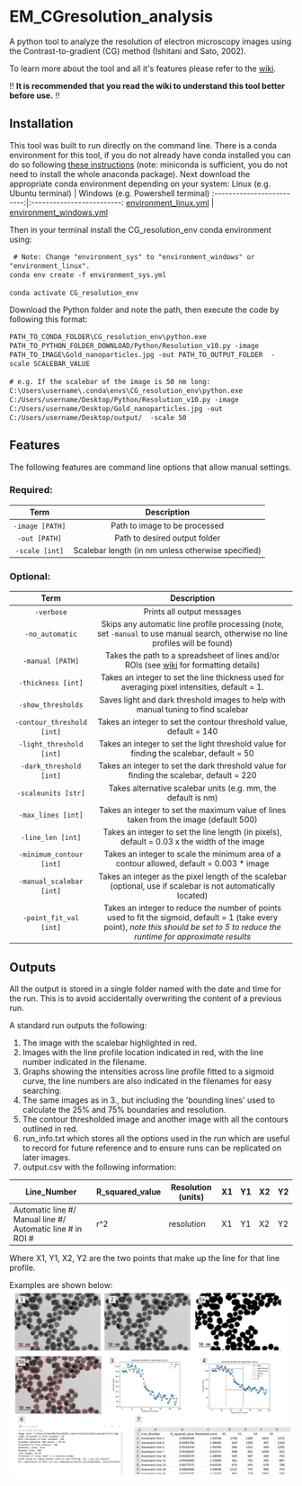 # EM_CGresolution_analysis

A python tool to analyze the resolution of electron microscopy images using the Contrast-to-gradient (CG) method (Ishitani and Sato, 2002).

To learn more about the tool and all it's features please refer to the [wiki](https://github.com/NickiShaw/EM_CGresolution_analysis/wiki).

:bangbang: **It is recommended that you read the wiki to understand this tool better before use.** :bangbang:


## Installation

This tool was built to run directly on the command line. There is a conda environment for this tool, if you do not already have conda installed you can do so following [these instructions](https://docs.conda.io/projects/conda/en/latest/user-guide/install/index.html) (note: miniconda is sufficient, you do not need to install the whole anaconda package). Next download the appropriate conda environment depending on your system:
Linux (e.g. Ubuntu terminal) |  Windows (e.g. Powershell terminal)
:-------------------------:|:-------------------------:
[environment_linux.yml](https://github.com/NickiShaw/EM_CGresolution_analysis/blob/main/environment_linux.yml)  | [environment_windows.yml](https://github.com/NickiShaw/EM_CGresolution_analysis/blob/main/environment_windows.yml)

Then in your terminal install the CG_resolution_env conda environment using:

```
 # Note: Change "environment_sys" to "environment_windows" or "environment_linux".
conda env create -f environment_sys.yml

conda activate CG_resolution_env
```

Download the Python folder and note the path, then execute the code by following this format:

```
PATH_TO_CONDA_FOLDER\CG_resolution_env\python.exe PATH_TO_PYTHON_FOLDER_DOWNLOAD/Python/Resolution_v10.py -image PATH_TO_IMAGE\Gold_nanoparticles.jpg -out PATH_TO_OUTPUT_FOLDER  -scale SCALEBAR_VALUE

# e.g. If the scalebar of the image is 50 nm long:
C:\Users\username\.conda\envs\CG_resolution_env\python.exe C:/Users/username/Desktop/Python/Resolution_v10.py -image C:/Users/username/Desktop/Gold_nanoparticles.jpg -out C:/Users/username/Desktop/output/  -scale 50

```

## Features

The following features are command line options that allow manual settings.

### Required:

Term            |  Description
:-------------------------:|:-------------------------:
`-image [PATH]`  | Path to image to be processed
`-out [PATH]`  | Path to desired output folder
`-scale [int]` | Scalebar length (in nm unless otherwise specified)

### Optional:

Term            |  Description
:-------------------------:|:-------------------------:
`-verbose`  | Prints all output messages
`-no_automatic`  | Skips any automatic line profile processing (note, set `-manual` to use manual search, otherwise no line profiles will be found)
`-manual [PATH]` | Takes the path to a spreadsheet of lines and/or ROIs (see [wiki](https://github.com/NickiShaw/EM_CGresolution_analysis/wiki/Manual-Options) for formatting details)
`-thickness [int]` | Takes an integer to set the line thickness used for averaging pixel intensities, default = 1.
`-show_thresholds` | Saves light and dark threshold images to help with manual tuning to find scalebar
`-contour_threshold [int]` | Takes an integer to set the contour threshold value, default = 140
`-light_threshold [int]` | Takes an integer to set the light threshold value for finding the scalebar, default = 50
`-dark_threshold [int]` | Takes an integer to set the dark threshold value for finding the scalebar, default = 220
`-scaleunits [str]` | Takes alternative scalebar units (e.g. mm, the default is nm)
`-max_lines [int]` | Takes an integer to set the maximum value of lines taken from the image (default 500)
`-line_len [int]` | Takes an integer to set the line length (in pixels), default = 0.03 x the width of the image
`-minimum_contour [int]` | Takes an integer to scale the minimum area of a contour allowed, default = 0.003 * image
`-manual_scalebar [int]` | Takes an integer as the pixel length of the scalebar (optional, use if scalebar is not automatically located)
`-point_fit_val [int]` | Takes an integer to reduce the number of points used to fit the sigmoid, default = 1 (take every point), *note this should be set to 5 to reduce the runtime for approximate results*

## Outputs

All the output is stored in a single folder named with the date and time for the run. This is to avoid accidentally overwriting the content of a previous run.

A standard run outputs the following:
1. The image with the scalebar highlighted in red.
2. Images with the line profile location indicated in red, with the line number indicated in the filename.
3. Graphs showing the intensities across line profile fitted to a sigmoid curve, the line numbers are  also indicated in the filenames for easy searching.
4. The same images as in 3., but including the 'bounding lines' used to calculate the 25% and 75% boundaries and resolution.
5. The contour thresholded image and another image with all the contours outlined in red.
6. run_info.txt which stores all the options used in the run which are useful to record for future reference and to ensure runs can be replicated on later images.
7. output.csv with the following information:

Line_Number | R_squared_value | Resolution (units) |	X1 | Y1 |	X2 | Y2
-|-|-|-|-|-|-|
Automatic line #/ Manual line #/ Automatic line # in ROI # | r^2 | resolution |	X1 | Y1 |	X2 | Y2

Where X1, Y1, X2, Y2 are the two points that make up the line for that line profile.

Examples are shown below:
![sample_output_image](https://github.com/NickiShaw/EM_CGresolution_analysis/blob/main/Wiki_Pictures/sample_outputs.jpg?raw=true)
